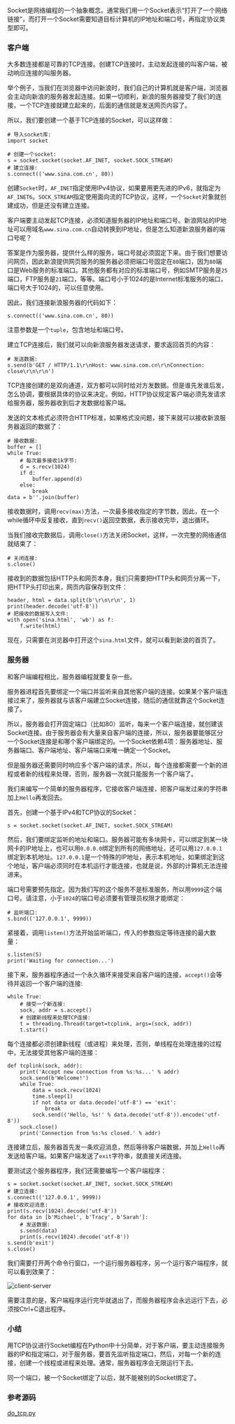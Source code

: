 Socket是网络编程的一个抽象概念。通常我们用一个Socket表示“打开了一个网络链接”，而打开一个Socket需要知道目标计算机的IP地址和端口号，再指定协议类型即可。

### 客户端

大多数连接都是可靠的TCP连接。创建TCP连接时，主动发起连接的叫客户端，被动响应连接的叫服务器。

举个例子，当我们在浏览器中访问新浪时，我们自己的计算机就是客户端，浏览器会主动向新浪的服务器发起连接。如果一切顺利，新浪的服务器接受了我们的连接，一个TCP连接就建立起来的，后面的通信就是发送网页内容了。

所以，我们要创建一个基于TCP连接的Socket，可以这样做：

```
# 导入socket库:
import socket

# 创建一个socket:
s = socket.socket(socket.AF_INET, socket.SOCK_STREAM)
# 建立连接:
s.connect(('www.sina.com.cn', 80))

```

创建`Socket`时，`AF_INET`指定使用IPv4协议，如果要用更先进的IPv6，就指定为`AF_INET6`。`SOCK_STREAM`指定使用面向流的TCP协议，这样，一个`Socket`对象就创建成功，但是还没有建立连接。

客户端要主动发起TCP连接，必须知道服务器的IP地址和端口号。新浪网站的IP地址可以用域名`www.sina.com.cn`自动转换到IP地址，但是怎么知道新浪服务器的端口号呢？

答案是作为服务器，提供什么样的服务，端口号就必须固定下来。由于我们想要访问网页，因此新浪提供网页服务的服务器必须把端口号固定在`80`端口，因为`80`端口是Web服务的标准端口。其他服务都有对应的标准端口号，例如SMTP服务是`25`端口，FTP服务是`21`端口，等等。端口号小于1024的是Internet标准服务的端口，端口号大于1024的，可以任意使用。

因此，我们连接新浪服务器的代码如下：

```
s.connect(('www.sina.com.cn', 80))

```

注意参数是一个`tuple`，包含地址和端口号。

建立TCP连接后，我们就可以向新浪服务器发送请求，要求返回首页的内容：

```
# 发送数据:
s.send(b'GET / HTTP/1.1\r\nHost: www.sina.com.cn\r\nConnection: close\r\n\r\n')

```

TCP连接创建的是双向通道，双方都可以同时给对方发数据。但是谁先发谁后发，怎么协调，要根据具体的协议来决定。例如，HTTP协议规定客户端必须先发请求给服务器，服务器收到后才发数据给客户端。

发送的文本格式必须符合HTTP标准，如果格式没问题，接下来就可以接收新浪服务器返回的数据了：

```
# 接收数据:
buffer = []
while True:
    # 每次最多接收1k字节:
    d = s.recv(1024)
    if d:
        buffer.append(d)
    else:
        break
data = b''.join(buffer)

```

接收数据时，调用`recv(max)`方法，一次最多接收指定的字节数，因此，在一个while循环中反复接收，直到`recv()`返回空数据，表示接收完毕，退出循环。

当我们接收完数据后，调用`close()`方法关闭Socket，这样，一次完整的网络通信就结束了：

```
# 关闭连接:
s.close()

```

接收到的数据包括HTTP头和网页本身，我们只需要把HTTP头和网页分离一下，把HTTP头打印出来，网页内容保存到文件：

```
header, html = data.split(b'\r\n\r\n', 1)
print(header.decode('utf-8'))
# 把接收的数据写入文件:
with open('sina.html', 'wb') as f:
    f.write(html)

```

现在，只需要在浏览器中打开这个`sina.html`文件，就可以看到新浪的首页了。

### 服务器

和客户端编程相比，服务器编程就要复杂一些。

服务器进程首先要绑定一个端口并监听来自其他客户端的连接。如果某个客户端连接过来了，服务器就与该客户端建立Socket连接，随后的通信就靠这个Socket连接了。

所以，服务器会打开固定端口（比如80）监听，每来一个客户端连接，就创建该Socket连接。由于服务器会有大量来自客户端的连接，所以，服务器要能够区分一个Socket连接是和哪个客户端绑定的。一个Socket依赖4项：服务器地址、服务器端口、客户端地址、客户端端口来唯一确定一个Socket。

但是服务器还需要同时响应多个客户端的请求，所以，每个连接都需要一个新的进程或者新的线程来处理，否则，服务器一次就只能服务一个客户端了。

我们来编写一个简单的服务器程序，它接收客户端连接，把客户端发过来的字符串加上`Hello`再发回去。

首先，创建一个基于IPv4和TCP协议的Socket：

```
s = socket.socket(socket.AF_INET, socket.SOCK_STREAM)

```

然后，我们要绑定监听的地址和端口。服务器可能有多块网卡，可以绑定到某一块网卡的IP地址上，也可以用`0.0.0.0`绑定到所有的网络地址，还可以用`127.0.0.1`绑定到本机地址。`127.0.0.1`是一个特殊的IP地址，表示本机地址，如果绑定到这个地址，客户端必须同时在本机运行才能连接，也就是说，外部的计算机无法连接进来。

端口号需要预先指定。因为我们写的这个服务不是标准服务，所以用`9999`这个端口号。请注意，小于`1024`的端口号必须要有管理员权限才能绑定：

```
# 监听端口:
s.bind(('127.0.0.1', 9999))

```

紧接着，调用`listen()`方法开始监听端口，传入的参数指定等待连接的最大数量：

```
s.listen(5)
print('Waiting for connection...')

```

接下来，服务器程序通过一个永久循环来接受来自客户端的连接，`accept()`会等待并返回一个客户端的连接:

```
while True:
    # 接受一个新连接:
    sock, addr = s.accept()
    # 创建新线程来处理TCP连接:
    t = threading.Thread(target=tcplink, args=(sock, addr))
    t.start()

```

每个连接都必须创建新线程（或进程）来处理，否则，单线程在处理连接的过程中，无法接受其他客户端的连接：

```
def tcplink(sock, addr):
    print('Accept new connection from %s:%s...' % addr)
    sock.send(b'Welcome!')
    while True:
        data = sock.recv(1024)
        time.sleep(1)
        if not data or data.decode('utf-8') == 'exit':
            break
        sock.send(('Hello, %s!' % data.decode('utf-8')).encode('utf-8'))
    sock.close()
    print('Connection from %s:%s closed.' % addr)

```

连接建立后，服务器首先发一条欢迎消息，然后等待客户端数据，并加上`Hello`再发送给客户端。如果客户端发送了`exit`字符串，就直接关闭连接。

要测试这个服务器程序，我们还需要编写一个客户端程序：

```
s = socket.socket(socket.AF_INET, socket.SOCK_STREAM)
# 建立连接:
s.connect(('127.0.0.1', 9999))
# 接收欢迎消息:
print(s.recv(1024).decode('utf-8'))
for data in [b'Michael', b'Tracy', b'Sarah']:
    # 发送数据:
    s.send(data)
    print(s.recv(1024).decode('utf-8'))
s.send(b'exit')
s.close()

```

我们需要打开两个命令行窗口，一个运行服务器程序，另一个运行客户端程序，就可以看到效果了：

![client-server](https://cdn.liaoxuefeng.com/cdn/files/attachments/001410425071613d61a12d8f77b4cf8ad20c0b3233782b9000)

需要注意的是，客户端程序运行完毕就退出了，而服务器程序会永远运行下去，必须按Ctrl+C退出程序。

### 小结

用TCP协议进行Socket编程在Python中十分简单，对于客户端，要主动连接服务器的IP和指定端口，对于服务器，要首先监听指定端口，然后，对每一个新的连接，创建一个线程或进程来处理。通常，服务器程序会无限运行下去。

同一个端口，被一个Socket绑定了以后，就不能被别的Socket绑定了。

### 参考源码

[do_tcp.py](https://github.com/michaelliao/learn-python3/blob/master/samples/socket/do_tcp.py)